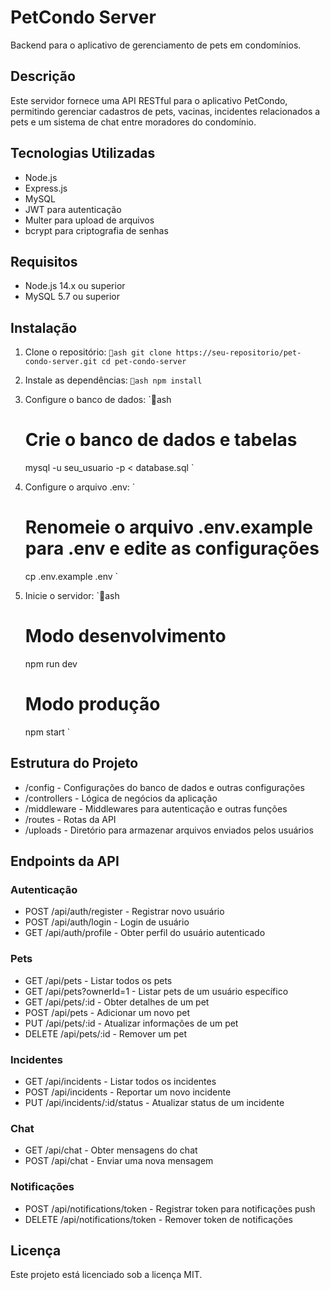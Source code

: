 # PetCondo Server

Backend para o aplicativo de gerenciamento de pets em condomínios.

## Descrição

Este servidor fornece uma API RESTful para o aplicativo PetCondo, permitindo gerenciar cadastros de pets, vacinas, incidentes relacionados a pets e um sistema de chat entre moradores do condomínio.

## Tecnologias Utilizadas

- Node.js
- Express.js
- MySQL
- JWT para autenticação
- Multer para upload de arquivos
- bcrypt para criptografia de senhas

## Requisitos

- Node.js 14.x ou superior
- MySQL 5.7 ou superior

## Instalação

1. Clone o repositório:
   `ash
   git clone https://seu-repositorio/pet-condo-server.git
   cd pet-condo-server
   `

2. Instale as dependências:
   `ash
   npm install
   `

3. Configure o banco de dados:
   `ash
   # Crie o banco de dados e tabelas
   mysql -u seu_usuario -p < database.sql
   `

4. Configure o arquivo .env:
   `
   # Renomeie o arquivo .env.example para .env e edite as configurações
   cp .env.example .env
   `

5. Inicie o servidor:
   `ash
   # Modo desenvolvimento
   npm run dev
   
   # Modo produção
   npm start
   `

## Estrutura do Projeto

- /config - Configurações do banco de dados e outras configurações
- /controllers - Lógica de negócios da aplicação
- /middleware - Middlewares para autenticação e outras funções
- /routes - Rotas da API
- /uploads - Diretório para armazenar arquivos enviados pelos usuários

## Endpoints da API

### Autenticação

- POST /api/auth/register - Registrar novo usuário
- POST /api/auth/login - Login de usuário
- GET /api/auth/profile - Obter perfil do usuário autenticado

### Pets

- GET /api/pets - Listar todos os pets
- GET /api/pets?ownerId=1 - Listar pets de um usuário específico
- GET /api/pets/:id - Obter detalhes de um pet
- POST /api/pets - Adicionar um novo pet
- PUT /api/pets/:id - Atualizar informações de um pet
- DELETE /api/pets/:id - Remover um pet

### Incidentes

- GET /api/incidents - Listar todos os incidentes
- POST /api/incidents - Reportar um novo incidente
- PUT /api/incidents/:id/status - Atualizar status de um incidente

### Chat

- GET /api/chat - Obter mensagens do chat
- POST /api/chat - Enviar uma nova mensagem

### Notificações

- POST /api/notifications/token - Registrar token para notificações push
- DELETE /api/notifications/token - Remover token de notificações

## Licença

Este projeto está licenciado sob a licença MIT.
